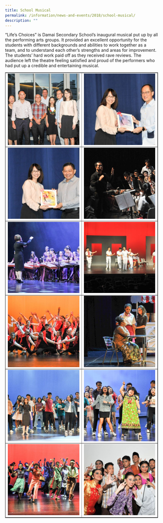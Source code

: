 ```yaml
---
title: School Musical
permalink: /information/news-and-events/2018/school-musical/
description: ""
---
```

<p>&ldquo;Life&rsquo;s Choices&rdquo; is Damai Secondary School&rsquo;s inaugural musical put up by all the performing arts groups. It provided an excellent opportunity for the students with different backgrounds and abilities to work together as a team, and to understand each other&rsquo;s strengths and areas for improvement. The students&rsquo; hard work paid off as they received rave reviews. The audience left the theatre feeling satisfied and proud of the performers who had put up a credible and entertaining musical.</p>
<table style="border-collapse: collapse; width: 100%;" border="1">
<tbody>
<tr>
<td style="width: 50%;"><img src="/images/sm1.jpg"></td>
<td style="width: 50%;"><img src="/images/sm2.jpg"></td>
</tr>
<tr>
<td style="width: 50%;"><img src="/images/sm3.jpg"></td>
<td style="width: 50%;"><img src="/images/sm4.jpg"></td>
</tr>
<tr>
<td style="width: 50%;"><img src="/images/sm5.jpg"></td>
<td style="width: 50%;"><img src="/images/sm6.jpg"></td>
</tr>
<tr>
<td style="width: 50%;"><img src="/images/sm7.jpg"></td>
<td style="width: 50%;"><img src="/images/sm8.jpg"></td>
</tr>
<tr>
<td style="width: 50%;"><img src="/images/sm9.jpg"></td>
<td style="width: 50%;"><img src="/images/sm10.jpg"></td>
</tr>
<tr>
<td style="width: 50%;"><img src="/images/sm11.jpg"></td>
<td style="width: 50%;"><img src="/images/sm12.jpg"></td>
</tr>
</tbody>
</table>